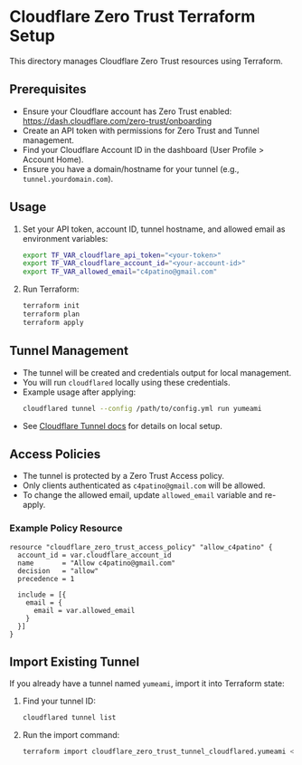 # Cloudflare Zero Trust Terraform Setup

This directory manages Cloudflare Zero Trust resources using Terraform.

## Prerequisites
- Ensure your Cloudflare account has Zero Trust enabled: https://dash.cloudflare.com/zero-trust/onboarding
- Create an API token with permissions for Zero Trust and Tunnel management.
- Find your Cloudflare Account ID in the dashboard (User Profile > Account Home).
- Ensure you have a domain/hostname for your tunnel (e.g., `tunnel.yourdomain.com`).

## Usage
1. Set your API token, account ID, tunnel hostname, and allowed email as environment variables:
   ```bash
   export TF_VAR_cloudflare_api_token="<your-token>"
   export TF_VAR_cloudflare_account_id="<your-account-id>"
   export TF_VAR_allowed_email="c4patino@gmail.com"
   ```
2. Run Terraform:
   ```bash
   terraform init
   terraform plan
   terraform apply
   ```

## Tunnel Management
- The tunnel will be created and credentials output for local management.
- You will run `cloudflared` locally using these credentials.
- Example usage after applying:
  ```bash
  cloudflared tunnel --config /path/to/config.yml run yumeami
  ```
- See [Cloudflare Tunnel docs](https://developers.cloudflare.com/cloudflare-one/connections/connect-apps/) for details on local setup.

## Access Policies
- The tunnel is protected by a Zero Trust Access policy.
- Only clients authenticated as `c4patino@gmail.com` will be allowed.
- To change the allowed email, update `allowed_email` variable and re-apply.

### Example Policy Resource
```hcl
resource "cloudflare_zero_trust_access_policy" "allow_c4patino" {
  account_id = var.cloudflare_account_id
  name       = "Allow c4patino@gmail.com"
  decision   = "allow"
  precedence = 1

  include = [{
    email = {
      email = var.allowed_email
    }
  }]
}
```

## Import Existing Tunnel
If you already have a tunnel named `yumeami`, import it into Terraform state:
1. Find your tunnel ID:
   ```bash
   cloudflared tunnel list
   ```
2. Run the import command:
   ```bash
   terraform import cloudflare_zero_trust_tunnel_cloudflared.yumeami <account_id>/<tunnel_id>
   ```
